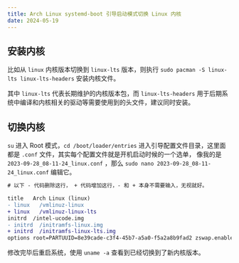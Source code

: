 ```yaml
---
title: Arch Linux systemd-boot 引导启动模式切换 Linux 内核
date: 2024-05-19
---
```


## 安装内核

比如从 `linux` 内核版本切换到 `linux-lts` 版本，则执行 `sudo pacman -S linux-lts linux-lts-headers` 安装内核文件。

其中 `linux-lts` 代表长期维护的内核版本包，而 `linux-lts-headers` 用于后期系统中编译和内核相关的驱动等需要使用到的头文件，建议同时安装。

## 切换内核

`su` 进入 Root 模式，`cd /boot/loader/entries` 进入引导配置文件目录，这里面都是 `.conf` 文件，其实每个配置文件就是开机启动时候的一个选单，
像我的是 `2023-09-28_08-11-24_linux.conf` ，那么 `sudo nano 2023-09-28_08-11-24_linux.conf` 编辑它。

```diff
# 以下 - 代码删除这行， + 代码增加这行，- 和 + 本身不需要输入，无视就好。

title   Arch Linux (linux)
- linux   /vmlinuz-linux
+ linux   /vmlinuz-linux-lts
initrd  /intel-ucode.img
- initrd  /initramfs-linux.img
+ initrd  /initramfs-linux-lts.img
options root=PARTUUID=8e39cade-c3f4-45b7-a5a0-f5a2a8b9fad2 zswap.enabled=0 rootflags=subvol=@ rw rootfstype=btrfs
```

修改完毕后重启系统，使用 `uname -a` 查看到已经切换到了新内核版本。
